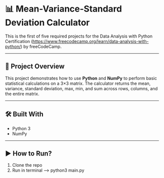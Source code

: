 # 📊 Mean-Variance-Standard Deviation Calculator

This is the first of five required projects for the Data Analysis with Python Certification (https://www.freecodecamp.org/learn/data-analysis-with-python/) by freeCodeCamp.

---

## 📌 Project Overview

This project demonstrates how to use **Python** and **NumPy** to perform basic statistical calculations on a 3×3 matrix. The calculator returns the mean, variance, standard deviation, max, min, and sum across rows, columns, and the entire matrix.

---

## 🛠 Built With
- Python 3
- NumPy

---

## ▶️ How to Run?

1. Clone the repo
2. Run in terminal --> python3 main.py
